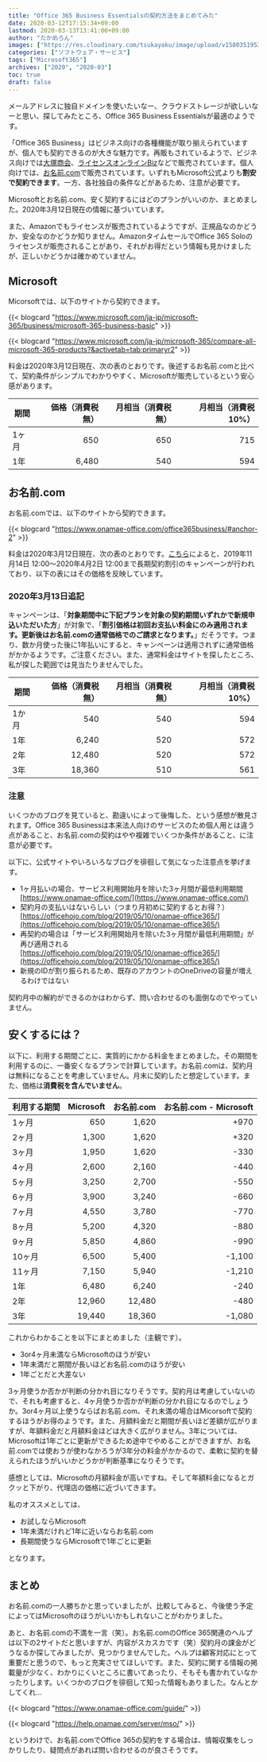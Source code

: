 ```yaml
---
title: "Office 365 Business Essentialsの契約方法をまとめてみた"
date: 2020-03-12T17:15:34+09:00
lastmod: 2020-03-13T13:41:00+09:00
author: "たかめろん"
images: ["https://res.cloudinary.com/tsukayaku/image/upload/v1580351953/Blog-personal/thumbnail/app.jpg"]
categories: ["ソフトウェア・サービス"]
tags: ["Microsoft365"]
archives: ["2020", "2020-03"]
toc: true
draft: false
---
```


メールアドレスに独自ドメインを使いたいなー、クラウドストレージが欲しいなーと思い、探してみたところ、Office 365 Business Essentialsが最適のようです。

「Office 365 Business」はビジネス向けの各種機能が取り揃えられていますが、個人でも契約できるのが大きな魅力です。再販もされているようで、ビジネス向けでは[大塚商会](https://www.otsuka-shokai.co.jp/products/tayoreru/office365/price/)、[ライセンスオンラインBiz](https://biz.licenseonline.jp/product.php?id=300)などで販売されています。個人向けでは、[お名前.com](https://www.onamae-office.com/)で販売されています。いずれもMicrosoft公式よりも**割安で契約できます**。一方、各社独自の条件などがあるため、注意が必要です。

Microsoftとお名前.com、安く契約するにはどのプランがいいのか、まとめました。2020年3月12日現在の情報に基づいています。

また、Amazonでもライセンスが販売されているようですが、正規品なのかどうか、安全なのかどうか知りません。AmazonタイムセールでOffice 365 Soloのライセンスが販売されることがあり、それがお得だという情報も見かけましたが、正しいかどうかは確かめていません。

## Microsoft

Micorsoftでは、以下のサイトから契約できます。

{{< blogcard "https://www.microsoft.com/ja-jp/microsoft-365/business/microsoft-365-business-basic" >}}

{{< blogcard "https://www.microsoft.com/ja-jp/microsoft-365/compare-all-microsoft-365-products?&activetab=tab:primaryr2" >}}

料金は2020年3月12日現在、次の表のとおりです。後述するお名前.comと比べて、契約条件がシンプルでわかりやすく、Microsoftが販売しているという安心感があります。

|期間|価格（消費税無）|月相当（消費税無）|月相当（消費税10%）|
|---|---:|---:|---:|
|1ヶ月|650|650|715|
|1年|6,480|540|594|

## お名前.com

お名前.comでは、以下のサイトから契約できます。

{{< blogcard "https://www.onamae-office.com/office365business/#anchor-2" >}}

料金は2020年3月12日現在、次の表のとおりです。[こちら](https://www.onamae-office.com/#2)によると、2019年11月14日 12:00～2020年4月2日 12:00まで長期契約割引のキャンペーンが行われており、以下の表にはその価格を反映しています。

### 2020年3月13日追記
キャンペーンは、「**対象期間中に下記プランを対象の契約期間いずれかで新規申込いただいた方**」が対象で、「**割引価格は初回お支払い料金にのみ適用されます。更新後はお名前.comの通常価格でのご請求となります。**」だそうです。つまり、数か月使った後に1年払いにすると、キャンペーンは適用されずに通常価格がかかるようです。ご注意ください。また、通常料金はサイトを探したところ、私が探した範囲では見当たりませんでした。

|期間|価格（消費税無）|月相当（消費税無）|月相当（消費税10%）|
|---|---:|---:|---:|
|1か月|540|540|594|
|1年|6,240|520|572|
|2年|12,480|520|572|
|3年|18,360|510|561|

### 注意

いくつかのブログを見ていると、勘違いによって後悔した、という感想が散見されます。Office 365 Businessは本来法人向けのサービスのため個人用とは違う点があること、お名前.comの契約はやや複雑でいくつか条件があること、に注意が必要です。

以下に、公式サイトやいろいろなブログを徘徊して気になった注意点を挙げます。

- 1ヶ月払いの場合、サービス利用開始月を除いた3ヶ月間が最低利用期間  
[https://www.onamae-office.com/](https://www.onamae-office.com/)
- 契約月の支払いはないらしい（つまり月初めに契約するとお得？）  
[https://officehojo.com/blog/2019/05/10/onamae-office365/](https://officehojo.com/blog/2019/05/10/onamae-office365/)
- 再契約の場合は「サービス利用開始月を除いた3ヶ月間が最低利用期間」が再び適用される  
[https://officehojo.com/blog/2019/05/10/onamae-office365/](https://officehojo.com/blog/2019/05/10/onamae-office365/)
- 新規のIDが割り振られるため、既存のアカウントのOneDriveの容量が増えるわけではない

契約月中の解約ができるのかはわからず、問い合わせるのも面倒なのでやっていません。

## 安くするには？

以下に、利用する期間ごとに、実質的にかかる料金をまとめました。その期間を利用するのに、一番安くなるプランで計算しています。お名前.comは、契約月は無料になることを考慮していません。月末に契約したと想定しています。また、価格は**消費税を含んでいません**。

|利用する期間|Microsoft|お名前.com|お名前.com - Microsoft|
|---|---:|---:|---:|
|1ヶ月|650|1,620|+970|
|2ヶ月|1,300|1,620|+320|
|3ヶ月|1,950|1,620|-330|
|4ヶ月|2,600|2,160|-440|
|5ヶ月|3,250|2,700|-550|
|6ヶ月|3,900|3,240|-660|
|7ヶ月|4,550|3,780|-770|
|8ヶ月|5,200|4,320|-880|
|9ヶ月|5,850|4,860|-990|
|10ヶ月|6,500|5,400|-1,100|
|11ヶ月|7,150|5,940|-1,210|
|1年|6,480|6,240|-240|
|2年|12,960|12,480|-480|
|3年|19,440|18,360|-1,080|

これからわかることを以下にまとめました（主観です）。

- 3or4ヶ月未満ならMicrosoftのほうが安い
- 1年未満だと期間が長いほどお名前.comのほうが安い
- 1年ごとだと大差ない

3ヶ月使うか否かが判断の分かれ目になりそうです。契約月は考慮していないので、それも考慮すると、4ヶ月使うか否かが判断の分かれ目になるのでしょうか。3or4ヶ月以上使うならばお名前.com、それ未満の場合はMicorsoftで契約するほうがお得のようです。また、月額料金だと期間が長いほど差額が広がりますが、年額料金だと月額料金ほどは大きく広がりません。3年については、Microsoftは1年ごとに更新ができるため途中でやめることができますが、お名前.comでは使おうが使わなかろうが3年分の料金がかかるので、柔軟に契約を替えられたほうがいいかどうかが判断基準になりそうです。

感想としては、Microsoftの月額料金が高いですね。そして年額料金になるとガクッと下がり、代理店の価格に近づいてきます。

私のオススメとしては、

- お試しならMicrosoft
- 1年未満だけれど1年に近いならお名前.com
- 長期間使うならMicrosoftで1年ごとに更新

となります。

## まとめ

お名前.comの一人勝ちかと思っていましたが、比較してみると、今後使う予定によってはMicrosoftのほうがいいかもしれないことがわかりました。

あと、お名前.comの不満を一言（笑）。お名前.comのOffice 365関連のヘルプは以下の2サイトだと思いますが、内容がスカスカです（笑）契約月の課金がどうなるか探してみましたが、見つかりませんでした。ヘルプは顧客対応にとって重要だと思うので、もっと充実させてほしいです。また、契約に関する情報の掲載量が少なく、わかりにくいところに書いてあったり、そもそも書かれていなかったりします。いくつかのブログを徘徊して知った情報もありました。なんとかしてくれ...

{{< blogcard "https://www.onamae-office.com/guide/" >}}

{{< blogcard "https://help.onamae.com/server/mso/" >}}

というわけで、お名前.comでOffice 365の契約をする場合は、情報収集をしっかりしたり、疑問点があれば問い合わせるのが良さそうです。

